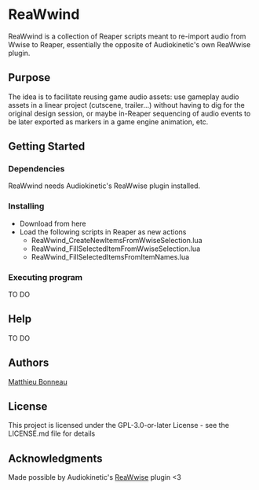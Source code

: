 # ReaWwind

ReaWwind is a collection of Reaper scripts meant to re-import audio from Wwise to Reaper, essentially the opposite of Audiokinetic's own ReaWwise plugin. 

## Purpose

The idea is to facilitate reusing game audio assets: use gameplay audio assets in a linear project (cutscene, trailer...) without having to dig for the original design session, or maybe in-Reaper sequencing of audio events to be later exported as markers in a game engine animation, etc.

## Getting Started

### Dependencies

ReaWwind needs Audiokinetic's ReaWwise plugin installed.

### Installing

* Download from here 
* Load the following scripts in Reaper as new actions
  * ReaWwind_CreateNewItemsFromWwiseSelection.lua
  * ReaWwind_FillSelectedItemFromWwiseSelection.lua
  * ReaWwind_FillSelectedItemsFromItemNames.lua

### Executing program

TO DO

## Help

TO DO

## Authors

[Matthieu Bonneau](https://www.linkedin.com/in/matthieubonneau/)

## License

This project is licensed under the GPL-3.0-or-later License - see the LICENSE.md file for details

## Acknowledgments

Made possible by Audiokinetic's [ReaWwise](https://www.audiokinetic.com/en/blog/reawwise-connecting-reaper-and-wwise/) plugin <3
